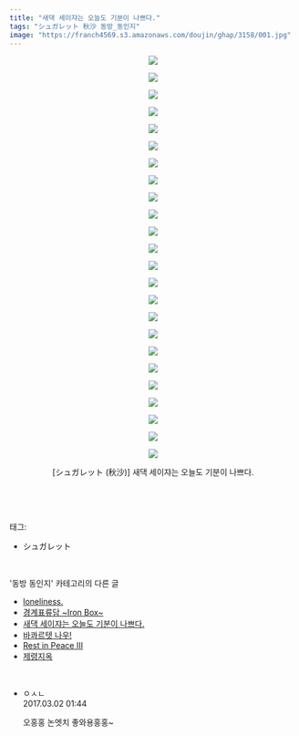 ```yaml
---
title: "새댁 세이쟈는 오늘도 기분이 나쁘다."
tags: "シュガレット 秋沙 동방_동인지"
image: "https://franch4569.s3.amazonaws.com/doujin/ghap/3158/001.jpg"
---
```

<div class="article">
<p style="text-align: center; clear: none; float: none;"><img src="{{ site.imgserver2 }}/ghap/3158/001.jpg"/></p>
<p style="text-align: center; clear: none; float: none;"><img src="{{ site.imgserver2 }}/ghap/3158/002.jpg"/></p>
<p style="text-align: center; clear: none; float: none;"><img src="{{ site.imgserver2 }}/ghap/3158/003.jpg"/></p>
<p style="text-align: center; clear: none; float: none;"><img src="{{ site.imgserver2 }}/ghap/3158/004.jpg"/></p>
<p style="text-align: center; clear: none; float: none;"><img src="{{ site.imgserver2 }}/ghap/3158/005.jpg"/></p>
<p style="text-align: center; clear: none; float: none;"><img src="{{ site.imgserver2 }}/ghap/3158/006.jpg"/></p>
<p style="text-align: center; clear: none; float: none;"><img src="{{ site.imgserver2 }}/ghap/3158/007.jpg"/></p>
<p style="text-align: center; clear: none; float: none;"><img src="{{ site.imgserver2 }}/ghap/3158/008.jpg"/></p>
<p style="text-align: center; clear: none; float: none;"><img src="{{ site.imgserver2 }}/ghap/3158/009.jpg"/></p>
<p style="text-align: center; clear: none; float: none;"><img src="{{ site.imgserver2 }}/ghap/3158/010.jpg"/></p>
<p style="text-align: center; clear: none; float: none;"><img src="{{ site.imgserver2 }}/ghap/3158/011.jpg"/></p>
<p style="text-align: center; clear: none; float: none;"><img src="{{ site.imgserver2 }}/ghap/3158/012.jpg"/></p>
<p style="text-align: center; clear: none; float: none;"><img src="{{ site.imgserver2 }}/ghap/3158/013.jpg"/></p>
<p style="text-align: center; clear: none; float: none;"><img src="{{ site.imgserver2 }}/ghap/3158/014.jpg"/></p>
<p style="text-align: center; clear: none; float: none;"><img src="{{ site.imgserver2 }}/ghap/3158/015.jpg"/></p>
<p style="text-align: center; clear: none; float: none;"><img src="{{ site.imgserver2 }}/ghap/3158/016.jpg"/></p>
<p style="text-align: center; clear: none; float: none;"><img src="{{ site.imgserver2 }}/ghap/3158/017.jpg"/></p>
<p style="text-align: center; clear: none; float: none;"><img src="{{ site.imgserver2 }}/ghap/3158/018.jpg"/></p>
<p style="text-align: center; clear: none; float: none;"><img src="{{ site.imgserver2 }}/ghap/3158/019.jpg"/></p>
<p style="text-align: center; clear: none; float: none;"><img src="{{ site.imgserver2 }}/ghap/3158/020.jpg"/></p>
<p style="text-align: center; clear: none; float: none;"><img src="{{ site.imgserver2 }}/ghap/3158/021.jpg"/></p>
<p style="text-align: center; clear: none; float: none;"><img src="{{ site.imgserver2 }}/ghap/3158/022.jpg"/></p>
<p style="text-align: center; clear: none; float: none;"><img src="{{ site.imgserver2 }}/ghap/3158/023.jpg"/></p>
<p style="text-align: center; clear: none; float: none;"><img src="{{ site.imgserver2 }}/ghap/3158/024.jpg"/></p>
<p style="text-align: center; clear: none; float: none;">[シュガレット (秋沙)] 새댁 세이쟈는 오늘도 기분이 나쁘다.</p>
<p><br/></p>
</div><br/>
<div class="tagTrail">
<p>태그: </p>
<ul>
<li>シュガレット</li>
</ul>
</div><br/>
<div class="another">
<p>'동방 동인지' 카테고리의 다른 글</p>
<ul>
<li><a href="/ghap_3164">loneliness.</a></li>
<li><a href="/ghap_3162">경계표류담 ~Iron Box~</a></li>
<li><a href="/ghap_3158">새댁 세이쟈는 오늘도 기분이 나쁘다.</a></li>
<li><a href="/ghap_3157">바콰르텟 나우!</a></li>
<li><a href="/ghap_3156">Rest in Peace III</a></li>
<li><a href="/ghap_3154">제령지옥</a></li>
</ul>
</div><br/>
<div class="cb_module cb_fluid">
<div class="cb_wrt cb_profile">
<div class="comment">
<ul>
<li class="cb_thumb_off" id="comment14928849">
<div class="cb_comment_area">
<div class="cb_info_area">
<div class="cb_section">
<span class="cb_nick_name">ㅇㅅㄴ</span>
</div>
<div class="cb_section">
<span class="cb_date">2017.03.02 01:44 </span>
</div>
</div>
<div class="cb_dsc_comment">
<p class="cb_dsc">
											오홍홍 논엣치 좋와용홍홍~ 
										</p>
</div>
</div></li>
</ul>
</div>
</div><!-- commentList close -->
</div><br/>
